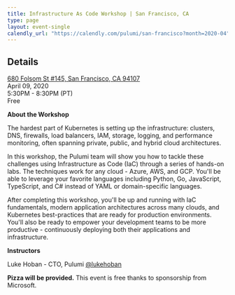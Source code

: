 ```yaml
---
title: Infrastructure As Code Workshop | San Francisco, CA
type: page
layout: event-single
calendly_url: "https://calendly.com/pulumi/san-francisco?month=2020-04"
---
```

<!--- DO NOT MODIFY -->
<!--- This file is automatically generated by ./tools/eventgen. -->

## Details

<div>
	<i class="fas fa-globe-americas inline-block text-xl"></i>
	<span class="my-0 text-xl">
	    <a href="https://maps.google.com/?q=680 Folsom St #145, San Francisco, CA 94107" class="text-blue-500">680 Folsom St #145, San Francisco, CA 94107</a>
	</span>
</div>

<div>
	<i class="fas fa-calendar inline-block text-xl"></i>
	<span class="my-0 text-xl">April 09, 2020</span>
</div>

<div>
	<i class="fas fa-clock inline-block text-xl"></i>
	<span class="my-0 text-xl">5:30PM - 8:30PM (PT)</span>
</div>

<div>
	<i class="fas fa-ticket-alt inline-block text-xl"></i>
	<span class="my-0 text-xl">Free</span>
</div>

**About the Workshop**

The hardest part of Kubernetes is setting up the infrastructure: clusters, DNS, firewalls, load balancers, IAM, storage, logging, and performance monitoring, often spanning private, public, and hybrid cloud architectures.

In this workshop, the Pulumi team will show you how to tackle these challenges using Infrastructure as Code (IaC) through a series of hands-on labs. The techniques work for any cloud - Azure, AWS, and GCP. You'll be able to leverage your favorite languages including Python, Go, JavaScript, TypeScript, and C# instead of YAML or domain-specific languages.

After completing this workshop, you'll be up and running with IaC fundamentals, modern application architectures across many clouds, and Kubernetes best-practices that are ready for production environments. You'll also be ready to empower your development teams to be more productive - continuously deploying both their applications and infrastructure.

**Instructors**

Luke Hoban - CTO, Pulumi <a href="https://twitter.com/lukehoban" target="_blank">@lukehoban</a>


**Pizza will be provided.** This event is free thanks to sponsorship from Microsoft.
